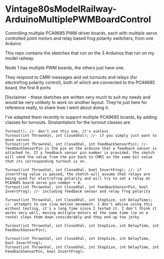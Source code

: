 # Vintage80sModelRailway-ArduinoMultiplePWMBoardControl
Controlling multiple PCA9685 PWM driver boards, each with multiple servo controlled point motors and relay based frog polarity switchers, from one Arduino

This repo contains the sketches that run on the 3 Arduinos that run on my model railway.

Node 1 has multiple PWM boards, the others just have one.

They respond to CMRI messages and set turnouts and relays (for electrofrog polarity control), both of which are connected to the PCA9685 board, the first 8 ports

Disclaimer - these sketches are written very much to suit my needs and would be very unlikely to work on another layout. They're just here for reference really, to share how I went about doing it.

I've adapted them recently to support multiple PCA9685 boards, by adding classes for turnouts. Sinstantiators for the turnout classes are

    Turnout(); //- don't use this one, it's useless
    Turnout(int ThrownVal, int ClosedVal); //- if you simply just want to move servos
    Turnout(int ThrownVal, int ClosedVal, int FeedbackSensorPin); //- feedbackSensorPin is the pin on the arduino that a feedback sensor is attached to. If a feedback sensor pin number is provided, the sketch will send the value from the pin back to CMRI on the same bit value that its corresponding turnout is on.
    
    Turnout(int ThrownVal, int ClosedVal, bool InvertFrog); //- if invertFrog value is passed, the sketch will assume that relays are being used for electrofrog polarity and will try to set a relay at PCA9685 board servo pin number + 8.
    Turnout(int ThrownVal, int ClosedVal, int FeedbackSensorPin, bool InvertFrog); //- including feedback sensor and relay frog polarity
    
    Turnout(int ThrownVal, int ClosedVal, int StepSize, int DelayTime); //- attempts to use slow motion movement. I don't advise using this without testing, it's a long time since I tested it. I don't think it works very well, moving multiple motors at the same time (ie on a route) slows them down considerably and they end up too jerky
    
    Turnout(int ThrownVal, int ClosedVal, int StepSize, int DelayTime, int FeedbackSensorPin);
    
    Turnout(int ThrownVal, int ClosedVal, int StepSize, int DelayTime, bool InvertFrog);
    Turnout(int ThrownVal, int ClosedVal, int StepSize, int DelayTime, int FeedbackSensorPin, bool InvertFrog);
    

